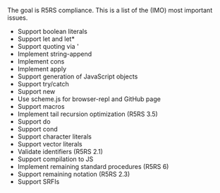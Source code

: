 The goal is R5RS compliance. This is a list of the (IMO) most
important issues.

* Support boolean literals
* Support let and let*
* Support quoting via '
* Implement string-append
* Implement cons
* Implement apply
* Support generation of JavaScript objects
* Support try/catch
* Support new
* Use scheme.js for browser-repl and GitHub page
* Support macros
* Implement tail recursion optimization (R5RS 3.5)
* Support do
* Support cond
* Support character literals
* Support vector literals
* Validate identifiers (R5RS 2.1)
* Support compilation to JS
* Implement remaining standard procedures (R5RS 6)
* Support remaining notation (R5RS 2.3)
* Support SRFIs
